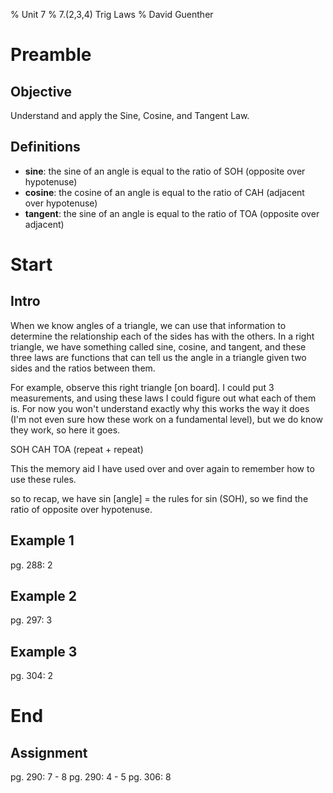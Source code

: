 % Unit 7
% 7.(2,3,4) Trig Laws
% David Guenther

# Preamble

## Objective

Understand and apply the Sine, Cosine, and Tangent Law.

## Definitions

* **sine**: the sine of an angle is equal to the ratio of SOH (opposite over hypotenuse)
* **cosine**: the cosine of an angle is equal to the ratio of CAH (adjacent over hypotenuse)
* **tangent**: the sine of an angle is equal to the ratio of TOA (opposite over adjacent)

# Start

## Intro

When we know angles of a triangle, we can use that information to determine the relationship each of the sides has with the others. In a right triangle, we have something called sine, cosine, and tangent, and these three laws are functions that can tell us the angle in a triangle given two sides and the ratios between them.

For example, observe this right triangle [on board]. I could put 3 measurements, and using these laws I could figure out what each of them is. For now you won't understand exactly why this works the way it does (I'm not even sure how these work on a fundamental level), but we do know they work, so here it goes.

SOH CAH TOA (repeat + repeat)

This the memory aid I have used over and over again to remember how to use these rules.

so to recap, we have sin [angle] = the rules for sin (SOH), so we find the ratio of opposite over hypotenuse.

## Example 1

pg. 288: 2

## Example 2

pg. 297: 3

## Example 3

pg. 304: 2

# End

## Assignment

pg. 290: 7 - 8
pg. 290: 4 - 5
pg. 306: 8
